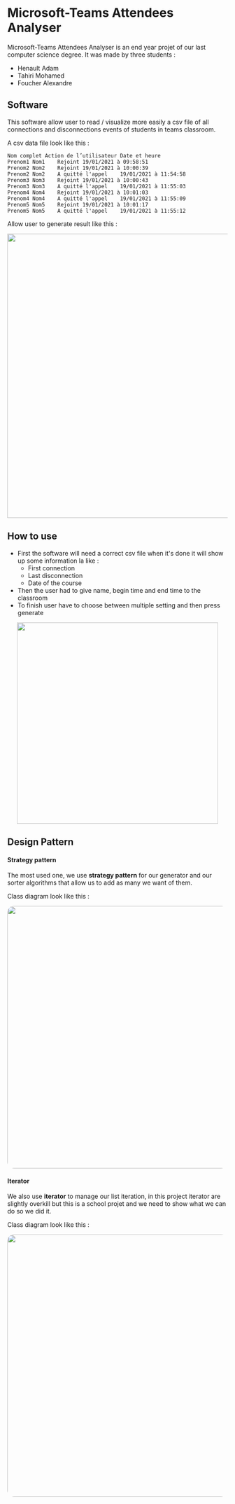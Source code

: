 # Microsoft-Teams Attendees Analyser

Microsoft-Teams Attendees Analyser is an end year projet of our last computer science degree. It was made by three
students :

- Henault Adam
- Tahiri Mohamed
- Foucher Alexandre

## Software

This software allow user to read / visualize more easily a csv file of all connections and disconnections events of
students in teams classroom.

A csv data file look like this :

```
Nom complet	Action de l’utilisateur	Date et heure
Prenom1 Nom1	Rejoint	19/01/2021 à 09:58:51
Prenom2 Nom2	Rejoint	19/01/2021 à 10:00:39
Prenom2 Nom2	A quitté l'appel	19/01/2021 à 11:54:58
Prenom3 Nom3	Rejoint	19/01/2021 à 10:00:43
Prenom3 Nom3	A quitté l'appel	19/01/2021 à 11:55:03
Prenom4 Nom4	Rejoint	19/01/2021 à 10:01:03
Prenom4 Nom4	A quitté l'appel	19/01/2021 à 11:55:09
Prenom5 Nom5	Rejoint	19/01/2021 à 10:01:17
Prenom5 Nom5	A quitté l'appel	19/01/2021 à 11:55:12
```

Allow user to generate result like this :

<p align="center">
  <img width="650" src="https://i.imgur.com/RqtJxOU.png" alt="">
</p>

## How to use

- First the software will need a correct csv file when it's done it will show up some information la like :
    - First connection
    - Last disconnection
    - Date of the course
- Then the user had to give name, begin time and end time to the classroom
- To finish user have to choose between multiple setting and then press generate

<p align="center">
  <img width="460" src="https://i.imgur.com/yugsCrV.png" alt="">
</p>

## Design Pattern

#### Strategy pattern

The most used one, we use **strategy pattern** for our generator and our sorter algorithms that allow us to add as many
we want of them.

Class diagram look like this :

<p align="center">
  <img width="600" src="https://i.imgur.com/UKUvRZZ.png" alt="" style="border-radius: 15px">
</p>

#### Iterator

We also use **iterator** to manage our list iteration, in this project iterator are slightly overkill but this is a
school projet and we need to show what we can do so we did it.

Class diagram look like this :

<p align="center">
  <img width="600" src="https://i.imgur.com/0rJFW4q.png" alt="" style="border-radius: 15px">
</p>

